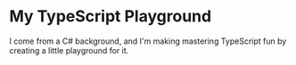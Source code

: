 # My TypeScript Playground

I come from a C# background, and I'm making mastering TypeScript fun by creating a little playground for it.